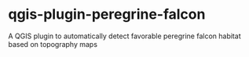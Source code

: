 # qgis-plugin-peregrine-falcon
A QGIS plugin to automatically detect favorable peregrine falcon habitat based on topography maps
